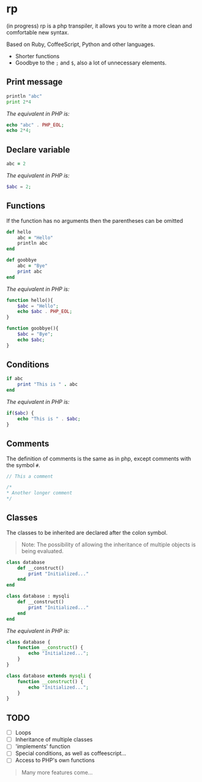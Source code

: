# rp

(in progress) rp is a php transpiler, it allows you to write a more clean and comfortable new syntax.

Based on Ruby, CoffeeScript, Python and other languages.

- Shorter functions
- Goodbye to the `;` and `$`, also a lot of unnecessary elements.

## Print message

```python
println "abc"
print 2*4
```

_The equivalent in PHP is:_

```php
echo "abc" . PHP_EOL;
echo 2*4;
```

## Declare variable

```ruby
abc = 2
```

_The equivalent in PHP is:_

```php
$abc = 2;
```

## Functions

If the function has no arguments then the parentheses can be omitted

```ruby
def hello
    abc = "Hello"
    println abc
end

def goobbye
    abc = "Bye"
    print abc
end
```

_The equivalent in PHP is:_

```php
function hello(){
    $abc = "Hello";
    echo $abc . PHP_EOL;
}

function goobbye(){
    $abc = "Bye";
    echo $abc;
}
```

## Conditions

```ruby
if abc
    print "This is " . abc
end
```

_The equivalent in PHP is:_

```php
if($abc) {
    echo "This is " . $abc;
}
```

## Comments

The definition of comments is the same as in php, except comments with the symbol `#`.

```php
// This a comment

/*
* Another longer comment
*/
```

## Classes

The classes to be inherited are declared after the colon symbol.

> Note: The possibility of allowing the inheritance of multiple objects is being evaluated.

```rb
class database
    def __construct()
        print "Initialized..."
    end
end

class database : mysqli
    def __construct()
        print "Initialized..."
    end
end
```

_The equivalent in PHP is:_

```php
class database {
    function __construct() {
        echo "Initialized...";
    }
}

class database extends mysqli {
    function __construct() {
        echo "Initialized...";
    }
}
```

## TODO

- [ ] Loops
- [ ] Inheritance of multiple classes
- [ ] 'implements' function
- [ ] Special conditions, as well as coffeescript...
- [ ] Access to PHP's own functions

> Many more features come...